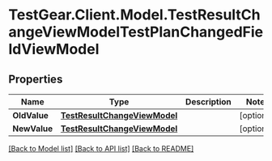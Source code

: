 # TestGear.Client.Model.TestResultChangeViewModelTestPlanChangedFieldViewModel

## Properties

Name | Type | Description | Notes
------------ | ------------- | ------------- | -------------
**OldValue** | [**TestResultChangeViewModel**](TestResultChangeViewModel.md) |  | [optional] 
**NewValue** | [**TestResultChangeViewModel**](TestResultChangeViewModel.md) |  | [optional] 

[[Back to Model list]](../README.md#documentation-for-models) [[Back to API list]](../README.md#documentation-for-api-endpoints) [[Back to README]](../README.md)

